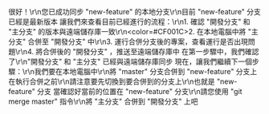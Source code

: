 很好！\r\n您已成功同步 "new-feature" 的本地分支\r\n目前 "new-feature" 分支已經是最新版本
讓我們來查看目前已經進行的流程：\r\n1. 確認 "開發分支" 和 "主分支" 的版本與遠端儲存庫一致\r\n<color=#CF001C>2. 在本地電腦中將 "主分支" 合併至 "開發分支" 中</color>\r\n3. 運行合併分支後的專案，查看運行是否出現問題\r\n4. 將合併後的 "開發分支" ，推送至遠端儲存庫中
在第一步驟中，我們確認了\r\n"開發分支" 和 "主分支" 已經與遠端儲存庫同步
現在，讓我們繼續下一個步驟：\r\n我們要在本地電腦中\r\n將 "master" 分支合併到 "new-feature" 分支上
在執行合併之前\r\n請注意要先切換到要合併到的分支上\r\n也就是 "new-feature" 分支
當確認好當前的位置在 "new-feature" 分支\r\n請您使用 "git merge master" 指令\r\n將 "主分支" 合併到 "開發分支" 上吧